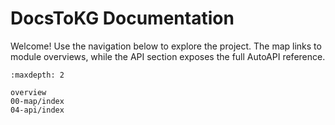 # DocsToKG Documentation

Welcome! Use the navigation below to explore the project. The map links to
module overviews, while the API section exposes the full AutoAPI reference.

```{toctree}
:maxdepth: 2

overview
00-map/index
04-api/index
```
